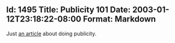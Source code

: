Id: 1495
Title: Publicity 101
Date: 2003-01-12T23:18:22-08:00
Format: Markdown
--------------
Just [an article](http://www.costik.com/pub101.html) about doing
publicity.
